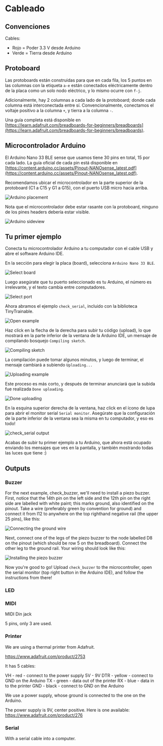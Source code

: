 # Cableado

## Convenciones

Cables:

* Rojo = Poder 3.3 V desde Arduino
* Verde = Tierra desde Arduino

## Protoboard

Las protoboards están construidas para que en cada fila, los 5 puntos en las columnas con la etiqueta `a-e` están conectados eléctricamente dentro de la placa como un solo nodo eléctrico, y lo mismo ocurre con `f-j`. 

Adicionalmente, hay 2 columnas a cada lado de la protoboard; donde cada columna está interconectada entre sí. Convencionalmente, conectamos el voltaje positivo a la columna `+`, y tierra a la columna `-`.

Una guía completa está disponible en [https://learn.adafruit.com/breadboards-for-beginners/breadboards](https://learn.adafruit.com/breadboards-for-beginners/breadboards).

## Microcontrolador Arduino

El Arduino Nano 33 BLE sense que usamos tiene 30 pins en total, 15 por cada lado. La guía oficial de cada pin está disponible en [https://content.arduino.cc/assets/Pinout-NANOsense_latest.pdf](https://content.arduino.cc/assets/Pinout-NANOsense_latest.pdf).

Recomendamos ubicar el microcontrolador en la parte superior de la protoboard (C1 a C15 y G1 a G15), con el puerto USB micro hacia arriba.

![Arduino placement](../../docs/images/2-arduino-placement.jpg "Arduino on breadboard")

Nota que el microcontrolador debe estar rasante con la protoboard, ninguno de los pines headers debería estar visible.

![Arduino sideview](../../docs/images/2-arduino-sideview.jpg "Arduino sideview")

## Tu primer ejemplo

Conecta tu microcontrolador Arduino a tu computador con el cable USB y abre el software Arduino IDE.

En la sección para elegir la placa (board), selecciona `Arduino Nano 33 BLE`.

![Select board](../../docs/images/2-select-board.jpg "Select board")

Luego asegúrate que tu puerto seleccionado es tu Arduino, el número es irrelevante, y el texto cambia entre computadores.

![Select port](../../docs/images/2-select-port.jpg "Select port")

Ahora abramos el ejemplo `check_serial`, incluido con la biblioteca TinyTrainable.

![Open example](../../docs/images/2-open-example.jpg "Open example")

Haz click en la flecha de la derecha para subir tu código (upload), lo que mostrará en la parte inferior de la ventana de la Arduino IDE, un mensaje de compilando bosquejo `Compiling sketch`.

![Compiling sketch](../../docs/images/2-compiling-sketch.jpg "Compiling sketch")

La compilación puede tomar algunos minutos, y luego de terminar, el mensaje cambiará a subiendo `Uploading...`

![Uploading example](../../docs/images/2-uploading-example.jpg "Uploading example")

Este proceso es más corto, y después de terminar anunciará que la subida fue realizada `Done uploading`.

![Done uploading](../../docs/images/2-done-uploading.jpg "Done uploading")

En la esquina superior derecha de la ventana, haz click en el ícono de lupa para abrir el monitor serial `Serial monitor`. Asegúrate que la configuración de la parte inferior de la ventana sea la misma en tu computador, y eso es todo!

![check_serial output](../../docs/images/2-check-serial-output.jpg "check_serial output")

Acabas de subir tu primer ejemplo a tu Arduino, que ahora está ocupado enviando los mensajes que ves en la pantalla, y también mostrando todas las luces que tiene :)

## Outputs

### Buzzer

For the next example, check_buzzer, we'll need to install a piezo buzzer. First, notice that the 14th pin on the left side and the 12th pin on the right side are labelled with white paint; this marks ground, also identified on the pinout. Take a wire (preferably green by convention for ground) and connect it from I12 to anywhere on the top righthand negative rail (the upper 25 pins), like this:

![Connecting the ground wire](../../docs/images/2-ground-wire.jpg "Ground wire")

Next, connect one of the legs of the piezo buzzer to the node labelled D8 on the pinout (which should be row 5 on the breadboard). Connect the other leg to the ground rail. Your wiring should look like this:

![Installing the piezo buzzer](../../docs/images/2-piezo-buzzer-placement.jpg "Piezo buzzer on breadboard")

Now you're good to go! Upload ```check_buzzer``` to the microcontroller, open the serial monitor (top right button in the Arduino IDE), and follow the instructions from there!

### LED

### MIDI

MIDI Din jack

5 pins, only 3 are used.

### Printer

We are using a thermal printer from Adafruit.

https://www.adafruit.com/product/2753

It has 5 cables:

VH - red - connect to the power supply 5V - 9V
DTR - yellow - connect to GND on the Arduino
TX - green - data out of the printer
RX - blue - data in to the printer
GND - black - connect to GND on the Arduino

We use a power supply, whose ground  is connected to the one on the Arduino.

The power supply is 9V, center positive.
Here is one available:
https://www.adafruit.com/product/276

### Serial

With a serial cable into a computer.
